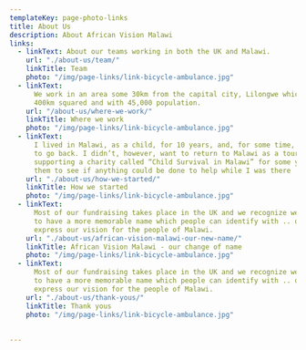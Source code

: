 ```yaml
---
templateKey: page-photo-links
title: About Us
description: About African Vision Malawi
links:
  - linkText: About our teams working in both the UK and Malawi.  
    url: "./about-us/team/"
    linkTitle: Team
    photo: "/img/page-links/link-bicycle-ambulance.jpg"
  - linkText:
      We work in an area some 30km from the capital city, Lilongwe which is
      400km squared and with 45,000 population.
    url: "/about-us/where-we-work/"
    linkTitle: Where we work
    photo: "/img/page-links/link-bicycle-ambulance.jpg"
  - linkText:
      I lived in Malawi, as a child, for 10 years, and, for some time, had wanted
      to go back. I didn’t, however, want to return to Malawi as a tourist. I had been
      supporting a charity called “Child Survival in Malawi” for some years and contacted
      them to see if anything could be done to help while I was there
    url: "./about-us/how-we-started/"
    linkTitle: How we started
    photo: "/img/page-links/link-bicycle-ambulance.jpg"
  - linkText:
      Most of our fundraising takes place in the UK and we recognize we need
      to have a more memorable name which people can identify with .. one which will
      express our vision for the people of Malawi.
    url: "./about-us/african-vision-malawi-our-new-name/"
    linkTitle: African Vision Malawi - our change of name
    photo: "/img/page-links/link-bicycle-ambulance.jpg"
  - linkText:
      Most of our fundraising takes place in the UK and we recognize we need
      to have a more memorable name which people can identify with .. one which will
      express our vision for the people of Malawi.
    url: "./about-us/thank-yous/"
    linkTitle: Thank yous
    photo: "/img/page-links/link-bicycle-ambulance.jpg"
  
  
---
```

